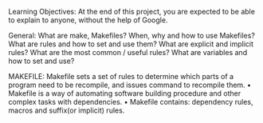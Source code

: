 Learning Objectives:
At the end of this project, you are expected to be able to explain to anyone, without the help of Google.

General:
What are make, Makefiles?
When, why and how to use Makefiles?
What are rules and how to set and use them?
What are explicit and implicit rules?
What are the most common / useful rules?
What are variables and how to set and use?

MAKEFILE:
Makefile sets a set of rules to determine which parts of a program need to be recompile, and issues command to recompile them. • Makefile is a way of automating software building procedure and other complex tasks with dependencies. • Makefile contains: dependency rules, macros and suffix(or implicit) rules.

